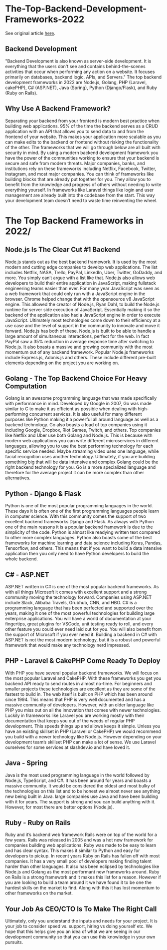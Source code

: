 # The-Top-Backend-Development-Frameworks-2022

See original article [here](https://slashdev.io/insights/developers/The-Top-Backend-Development-Frameworks-2022).

## Backend Development

"Backend Development is also known as server-side development. It is everything that the users don't see and contains behind-the-scenes activities that occur when performing any action on a website. It focuses primarily on databases, backend logic, APIs, and Servers." The top backend development frameworks in 2022 are Node.js, Golang, PHP (Laravel, cakePHP), C# (ASP.NET), Java (Spring), Python (Django/Flask), and Ruby (Ruby on Rails).

## Why Use A Backend Framework?

Separating your backend from your frontend is modern best practice when building web applications. 95% of the time the backend serves as a CRUD application with an API that allows you to send data to and from the frontend of your website. This makes your application more scalable as you can make edits to the backend or frontend without risking the functionality of the other. The frameworks that we will go through below are all built with security in mind. By using a modern backend development framework you have the power of the communities working to ensure that your backend is secure and safe from modern threats. Major companies, banks, and institutions rely on these frameworks including Netflix, Facebook, Twitter, Instagram, and most major companies. You can think of frameworks like building blocks that are already put together for you. They allow you to benefit from the knowledge and progress of others without needing to write everything yourself. In frameworks like Laravel things like login and user management are already built into the codebase from the start. This way your development team doesn’t need to waste time reinventing the wheel.

# The Top Backend Frameworks in 2022/

## Node.js Is The Clear Cut #1 Backend

Node.js stands out as the best backend framework. It is used by the most modern and cutting edge companies to develop web applications. The list includes Netflix, NASA, Trello, PayPal, LinkedIn, Uber, Twitter, GoDaddy, and more. You simply can’t argue with a list like that. Node.js also allows web developers to build their entire application in JavaScript, making fullstack engineering teams easier than ever. For many year JavaScript was seen as a web framework that could only run with a JavaScript engine in the browser. Chrome helped change that with the opensource v8 JavaScript engine. This allowed the creator of Node.js, Ryan Dahl, to build the Node.js runtime for server side execution of JavaScript. Essentially making it so the backend of the application also had a JavaScript engine in order to execute JavaScript. Ultimately most technologies come down to their efficiency at a use case and the level of support in the community to innovate and move it forward. Node.js has both of these. Node.js is built to be able to handle a large amount of simultaneous interactions, perfect for the web. In fact PayPal saw a 35% reduction in average response time after switching to Node.js. It also boasts a massive and growing community with the most momentum out of any backend framework. Popular Node.js frameworks include Express.js, Adonis.js and others. These include different pre-built elements depending on the project you are working on.

## Golang - The Top Backend Choice For Heavy Computation

Golang is an awesome programming language that was made specifically with performance in mind. Developed by Google in 2007, Go was made similar to C to make it as efficient as possible when dealing with high-performing concurrent services. It is also useful for many different purposes like Python making it a powerful all around language as well as a backend technology. Go also boasts a load of top companies using it including Google, Dropbox, Riot Games, Twitch, and others. Top companies like Netflix and Uber use both Golang and Node.js. This is because with modern web applications you can write different microservices in different languages, allowing you to use the best performing technology for each specific service needed. Maybe streaming video uses one language, while facial recognition uses another technology. Ultimately, if you are building something big that will be data intensive and complex Golang could be the right backend technology for you. Go is a more specialized language and therefore for the average project it can be more complex than other alternatives.

## Python - Django & Flask

Python is one of the most popular programming languages in the world. These days it is often one of the first programming languages people learn in computer science. With this community comes the support of two excellent backend frameworks Django and Flask. As always with Python one of the main reasons it is a popular backend framework is due to the simplicity of the code. Python is almost like readying written text compared to other more complex languages. Python also boasts some of the best frameworks for machine learning and data science including Keras, Pandas, Tensorflow, and others. This means that if you want to build a data intensive application then you only need to have Python developers to build the whole backend.

## C# - ASP.NET

ASP.NET written in C# is one of the most popular backend frameworks. As with all things Microsoft it comes with excellent support and a strong community moving the technology forward. Companies using ASP.NET include Slack, Alibaba Travels, Grubhub, CNN, and HBO. C# is a programming language that has been perfected and supported over the years, making it one of the most powerful technologies for building large enterprise applications. You will have a world of documentation at your fingertips, great plugins for VSCode, unit testing ready to roll, and every other feature you could ever need laid out for you. You will also benefit from the support of Microsoft if you ever need it. Building a backend in C# with ASP.NET is not the most modern technology, but it is a robust and powerful framework that would make any technology nerd impressed.

## PHP - Laravel & CakePHP Come Ready To Deploy

With PHP you have several popular backend frameworks. We will focus on the most popular Laravel and CakePHP. With these frameworks you get you backend API ready to send routes in almost no-time. For beginners and smaller projects these technologies are excellent as they are some of the fastest to build in. The web itself is built on PHP which has been around since 1994. This means that PHP is very well documented and has a massive community of developers. However, with an older language like PHP you miss out on all the innovation that comes with newer technologies. Luckily in frameworks like Laravel you are working mostly with their documentation that keeps you out of the weeds of regular PHP development. This speeds things up and allows keeps it simple. Unless you have an existing skillset in PHP (Laravel or CakePHP) we would recommend you build with a newer technology like Node.js. However depending on your development team’s skillset PHP can make a lot of sense. We use Laravel ourselves for some services at slashdev.io and have loved it.

## Java - Spring

Java is the most used programming language in the world followed by Node.js, TypeScript, and C#. It has been around for years and boasts a massive community. It would be considered the oldest and most bulky of the technologies on this list and to be honest we almost never see anything new being built in Java. large companies use Java and have been building with it for years. The support is strong and you can build anything with it. However, for most there are better options (Node.js).

## Ruby - Ruby on Rails

Ruby and it’s backend web framework Rails were on top of the world for a few years. Rails was released in 2005 and was a hot new framework for companies building web applications. Ruby was made to be easy to learn and has clear syntax. This makes it similar to Python and easy for developers to pickup. In recent years Ruby on Rails has fallen off with most companies. It has a very small pool of developers making finding talent harder than other languages. It also has been eclipsed by technologies like Node.js and Golang as the most performant new frameworks around. Ruby on Rails is a strong framework and it makes this list for a reason. However if you are looking to build a team around it we have found it to be one the hardest skills on the market to find. Along with this it has lost momentum to other frameworks on the market.

## Your Job As CEO/CTO Is To Make The Right Call

Ultimately, only you understand the inputs and needs for your project. It is your job to consider speed vs. support, hiring vs doing yourself etc. We hope that this helps give you an idea of what we are seeing in our development community so that you can use this knowledge in your own pursuits.

